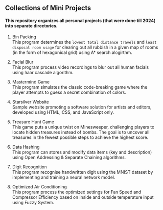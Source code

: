 ## Collections of Mini Projects

#### This repository organizes all personal projects (that were done till 2024) into separate directories.

1. Bin Packing  
This program determines the `lowest total distance travels` and `least disposal room usage` for clearing out all rubbish in a given map of rooms (in the form of hexagonical grid) using A* search alogirthm.

2. Facial Blur  
This program process video recordings to blur out all human facials using haar cascade algorithm.

3. Mastermind Game  
This program simulates the classic code-breaking game where the player attempts to guess a secret combination of colors.

4. Starsilver Website  
Sample website promoting a software solution for artists and editors, developed using HTML, CSS, and JavaScript only.

5. Treasure Hunt Game  
This game puts a unique twist on Minesweeper, challenging players to locate hidden treasures instead of bombs. The goal is to uncover all treasures in the fewest possible steps to achieve the highest score.

6. Data Hashing  
This program can stores and modify data items (key and description) using Open Addressing & Separate Chaining algorithms.

7. Digit Recognition  
This program recognise handwritten digit using the MNIST dataset by implementing and training a neural network model.

8. Optimized Air Conditioning  
This program process the optimized settings for Fan Speed and Compressor Efficiency based on inside and outside temperature input using Fuzzy System.
